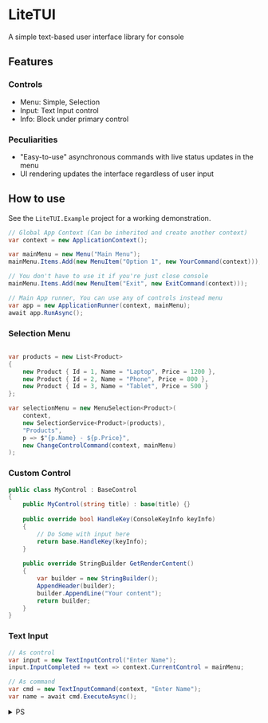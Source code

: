 # LiteTUI

A simple text-based user interface library for console

## Features

### Controls
- Menu: Simple, Selection
- Input: Text Input control
- Info: Block under primary control

### Peculiarities
- "Easy-to-use" asynchronous commands with live status updates in the menu
- UI rendering updates the interface regardless of user input

## How to use

See the `LiteTUI.Example` project for a working demonstration.

```csharp
// Global App Context (Сan be inherited and create another context)
var context = new ApplicationContext();

var mainMenu = new Menu("Main Menu");
mainMenu.Items.Add(new MenuItem("Option 1", new YourCommand(context)));

// You don't have to use it if you're just close console
mainMenu.Items.Add(new MenuItem("Exit", new ExitCommand(context)));

// Main App runner, You can use any of controls instead menu
var app = new ApplicationRunner(context, mainMenu);
await app.RunAsync();
```

### Selection Menu

```csharp

var products = new List<Product> 
{
    new Product { Id = 1, Name = "Laptop", Price = 1200 },
    new Product { Id = 2, Name = "Phone", Price = 800 },
    new Product { Id = 3, Name = "Tablet", Price = 500 }
};

var selectionMenu = new MenuSelection<Product>(
    context,
    new SelectionService<Product>(products),
    "Products",
    p => $"{p.Name} - ${p.Price}",
    new ChangeControlCommand(context, mainMenu)
);
```

### Custom Control

```csharp
public class MyControl : BaseControl
{
    public MyControl(string title) : base(title) {}
    
    public override bool HandleKey(ConsoleKeyInfo keyInfo)
    {
        // Do Some with input here
        return base.HandleKey(keyInfo);
    }
    
    public override StringBuilder GetRenderContent()
    {
        var builder = new StringBuilder();
        AppendHeader(builder);
        builder.AppendLine("Your content");
        return builder;
    }
}
```

### Text Input

```csharp
// As control
var input = new TextInputControl("Enter Name");
input.InputCompleted += text => context.CurrentControl = mainMenu;

// As command
var cmd = new TextInputCommand(context, "Enter Name");
var name = await cmd.ExecuteAsync();
```

<details>
  <summary>PS</summary>

I special didn't use complex system for this. This template is only for simple applications with MINIMAL functions.

**DONT USE ANY OF THIS AS A DESIGN RECOMMENDATION**
</details>


